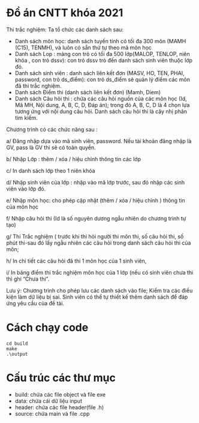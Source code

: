 # Đồ án CNTT khóa 2021
Thi trắc nghiệm: Ta tổ chức các danh sách sau: 
- Danh sách môn học: danh sách  tuyến tính có tối đa 300 môn (MAMH (C15), TENMH), và luôn có sẵn thứ tự theo mã môn học
- Danh sách Lop : mảng con trỏ  có tối đa 500 lớp(MALOP, TENLOP, niên khóa ,  con trỏ dssv): con trỏ dssv  trỏ đến danh sách sinh viên thuộc lớp đó.
- Danh sách sinh viên : danh sách liên kết đơn (MASV, HO, TEN,  PHAI, password, con trỏ ds_điểm): con trỏ ds_điểm sẽ quản lý điểm các môn đã thi trắc nghiệm.
- Danh sách Điểm thi (danh sách liên kết đơn) (Mamh, Diem)
- Danh sách Câu hỏi thi : chứa các câu hỏi nguồn của các môn học (Id, Mã MH, Nội dung, A, B, C, D, Đáp án); trong đó A, B, C, D là 4 chọn lựa tương ứng với nội dung câu hỏi. Danh sách câu hỏi thi là  cây nhị phân tìm kiếm.

Chương trình có các chức năng sau : 

a/ Đăng nhập dựa vào mã sinh viên, password. Nếu tài khoản đăng nhập là GV, pass là GV thì sẽ có toàn quyền.

b/ Nhập Lớp : thêm / xóa / hiệu chỉnh thông tin các lớp

c/ In danh sách lớp theo 1 niên khóa

d/ Nhập sinh viên của lớp : nhập vào mã lớp trước, sau đó nhập các sinh viên vào lớp đó. 

e/ Nhập môn học: cho phép cập nhật (thêm / xóa / hiệu chỉnh ) thông tin của môn học

f/ Nhập câu hỏi thi (Id là số nguyên dương ngẫu nhiên do chương trình tự tạo)

g/ Thi Trắc nghiệm ( trước khi thi hỏi người thi môn thi, số câu hỏi thi, số phút thi-sau đó lấy ngẫu nhiên các câu hỏi trong danh sách câu hỏi thi của môn; 

h/ In chi tiết các câu hỏi đã thi 1 môn học của  1 sinh viên, 

i/ In bảng điểm thi trắc nghiệm môn học của 1 lớp (nếu có sinh viên chưa thi thì ghi “Chưa thi”.

Lưu ý: Chương trình cho phép lưu các danh sách vào file; Kiểm tra các điều kiện làm dữ liệu bị sai. Sinh viên có thể tự thiết kế thêm danh sách để đáp ứng yêu cầu của đề tài.

# Cách chạy code
```
cd build
make
.\output
```

# Cấu trúc các thư mục
- build: chứa các file object và file exe
- data: chứa cái dữ liệu input
- header: chứa các file header(file .h)
- source: chứa main và file .cpp